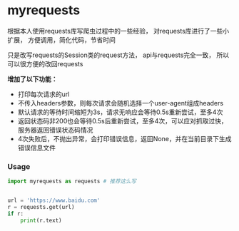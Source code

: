 # myrequests

根据本人使用requests库写爬虫过程中的一些经验，
对requests库进行了一些小扩展，
方便调用，简化代码，节省时间

只是改写requests的Session类的request方法，
api与requests完全一致，
所以可以很方便的改回requests


**增加了以下功能：**

- 打印每次请求的url
- 不传入headers参数，则每次请求会随机选择一个user-agent组成headers
- 默认请求的等待时间缩短为3s，请求无响应会等待0.5s重新尝试，至多4次
- 返回状态码非200也会等待0.5s后重新尝试，至多4次，可以应对抓取过快，服务器返回错误状态码情况
- 4次失败后，不抛出异常，会打印错误信息，返回None，并在当前目录下生成错误信息文件


### Usage

```python
import myrequests as requests # 推荐这么写


url = 'https://www.baidu.com'
r = requests.get(url)
if r:
    print(r.text)
```